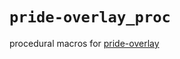# `pride-overlay_proc`

procedural macros for [pride-overlay](https://crates.io/crates/pride-overlay)